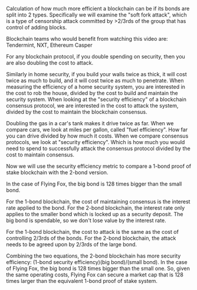 Calculation of how much more efficient a blockchain can be if its bonds are split into 2 types. Specifically we will examine the "soft fork attack", which is a type of censorship attack committed by >2/3rds of the group that has control of adding blocks.

Blockchain teams who would benefit from watching this video are: Tendermint, NXT, Ethereum Casper

For any blockchain protocol, if you double spending on security, then you are also doubling the cost to attack. 

Similarly in home security, if you build your walls twice as thick, it will cost twice as much to build, and it will cost twice as much to penetrate.
When measuring the efficiency of a home security system, you are interested in the cost to rob the house, divided by the cost to build and maintain the security system.
When looking at the "security efficiency" of a blockchain consensus protocol, we are interested in the cost to attack the system, divided by the cost to maintain the blockchain consensus.

Doubling the gas in a car's tank makes it drive twice as far.
When we compare cars, we look at miles per gallon, called "fuel efficiency". How far you can drive divided by how much it costs.
When we compare consensus protocols, we look at "security efficiency". Which is how much you would need to spend to successfully attack the consensus protocol divided by the cost to maintain consensus.

Now we will use the security efficiency metric to compare a 1-bond proof of stake blockchain with the 2-bond version.

In the case of Flying Fox, the big bond is 128 times bigger than the small bond.

For the 1-bond blockchain, the cost of maintaining consensus is the interest rate applied to the bond.
For the 2-bond blockchain, the interest rate only applies to the smaller bond which is locked up as a security deposit. The big bond is spendable, so we don't lose value by the interest rate.

For the 1-bond blockchain, the cost to attack is the same as the cost of controlling 2/3rds of the bonds.
For the 2-bond blockchain, the attack needs to be agreed upon by 2/3rds of the large bond.

Combining the two equations, the 2-bond blockchain has more security efficiency: (1-bond security efficiency)(big bond)/(small bond).
In the case of Flying Fox, the big bond is 128 times bigger than the small one.
So, given the same operating costs, Flying Fox can secure a market cap that is 128 times larger than the equivalent 1-bond proof of stake system.



